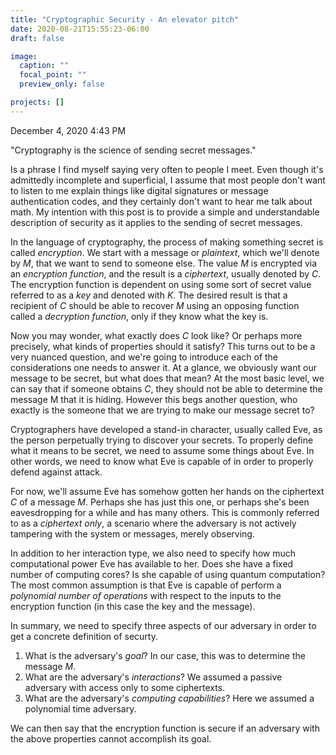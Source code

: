 ```yaml
---
title: "Cryptographic Security - An elevator pitch"
date: 2020-08-21T15:55:23-06:00
draft: false

image:
  caption: ""
  focal_point: ""
  preview_only: false

projects: []
---
```



December 4, 2020
4:43 PM

"Cryptography is the science of sending secret messages." 

Is a phrase I find myself saying very often to people I meet. Even though it's admittedly incomplete and superficial, I assume that most people don't want to listen to me explain things like digital signatures or message authentication codes, and they certainly don't want to hear me talk about math. My intention with this post is to provide a simple and understandable description of security as it applies to the sending of secret messages.

In the language of cryptography, the process of making something secret is called _encryption_. 
We start with a message or _plaintext_, which we'll denote by $M$, that we want to send to someone else. 
The value $M$ is encrypted via an _encryption function_, and the result is a _ciphertext_, usually denoted by $C$. 
The encryption function is dependent on using some sort of secret value referred to as a _key_ and denoted with $K$. 
The desired result is that a recipient of $C$ should be able to recover $M$ using an opposing function called a _decryption function_, only if they know what the key is. 

Now you may wonder, what exactly does $C$ look like? Or perhaps more precisely, what kinds of properties should it satisfy? 
This turns out to be a very nuanced question, and we're going to introduce each of the considerations one needs to answer it. 
At a glance, we obviously want our message to be secret, but what does that mean? At the most basic level, we can say that if someone obtains $C$, 
they should not be able to determine the message M that it is hiding. 
However this begs another question, who exactly is the someone that we are trying to make our message secret to? 

Cryptographers have developed a stand-in character, usually called Eve, as the person perpetually trying to discover your secrets. 
To properly define what it means to be secret, we need to assume some things about Eve.
In other words, we need to know what Eve is capable of in order to properly defend against attack.

For now, we'll assume Eve has somehow gotten her hands on the ciphertext $C$ of a message $M$. 
Perhaps she has just this one, or perhaps she's been eavesdropping for a while and has many others. This is commonly referred to as a _ciphertext only_, a scenario where the adversary is not actively tampering with the system or messages, merely observing.  

In addition to her interaction type, we also need to specify how much computational power Eve has available to her. Does she have a fixed number of computing cores? Is she capable of using quantum computation? The most common assumption is that Eve is capable of perform a _polynomial number of operations_ with respect to the inputs to the encryption function (in this case the key and the message).

In summary, we need to specify three aspects of our adversary in order to get a concrete definition of securty.
1) What is the adversary's _goal_? In our case, this was to determine the message $M$.
2) What are the adversary's _interactions_? We assumed a passive adversary with access only to some ciphertexts.
3) What are the adversary's _computing capabilities_? Here we assumed a polynomial time adversary.

We can then say that the encryption function is secure if an adversary with the above properties cannot accomplish its goal.
